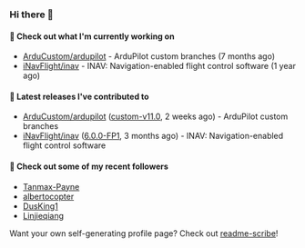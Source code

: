 ### Hi there 👋

#### 👷 Check out what I'm currently working on

- [ArduCustom/ardupilot](https://github.com/ArduCustom/ardupilot) - ArduPilot custom branches (7 months ago)
- [iNavFlight/inav](https://github.com/iNavFlight/inav) - INAV: Navigation-enabled flight control software (1 year ago)

#### 🔭 Latest releases I've contributed to

- [ArduCustom/ardupilot](https://github.com/ArduCustom/ardupilot) ([custom-v11.0](https://github.com/ArduCustom/ardupilot/releases/tag/custom-v11.0), 2 weeks ago) - ArduPilot custom branches
- [iNavFlight/inav](https://github.com/iNavFlight/inav) ([6.0.0-FP1](https://github.com/iNavFlight/inav/releases/tag/6.0.0-FP1), 3 months ago) - INAV: Navigation-enabled flight control software

#### 👯 Check out some of my recent followers

- [Tanmax-Payne](https://github.com/Tanmax-Payne)
- [albertocopter](https://github.com/albertocopter)
- [DusKing1](https://github.com/DusKing1)
- [Linjieqiang](https://github.com/Linjieqiang)

Want your own self-generating profile page? Check out [readme-scribe](https://github.com/muesli/readme-scribe)!

